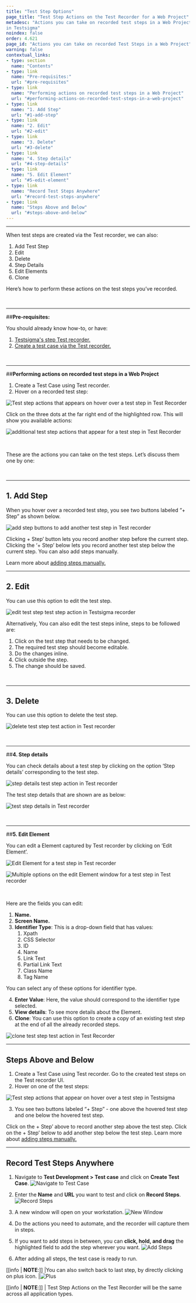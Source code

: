 ```yaml
---
title: "Test Step Options"
page_title: "Test Step Actions on the Test Recorder for a Web Project"
metadesc: "Actions you can take on recorded test steps in a Web Project
in Testsigma"
noindex: false
order: 4.621
page_id: "Actions you can take on recorded Test Steps in a Web Project"
warning: false
contextual_links:
- type: section
  name: "Contents"
- type: link
  name: "Pre-requisites:"
  url: "#pre-requisites"
- type: link
  name: "Performing actions on recorded test steps in a Web Project"
  url: "#performing-actions-on-recorded-test-steps-in-a-web-project"
- type: link
  name: "1. Add Step"
  url: "#1-add-step"
- type: link
  name: "2. Edit"
  url: "#2-edit"
- type: link
  name: "3. Delete"
  url: "#3-delete"
- type: link
  name: "4. Step details"
  url: "#4-step-details"
- type: link
  name: "5. Edit Element"
  url: "#5-edit-element"
- type: link
  name: "Record Test Steps Anywhere"
  url: "#record-test-steps-anywhere"
- type: link
  name: "Steps Above and Below"
  url: "#steps-above-and-below"
---
```


---

When test steps are created via the Test recorder, we can also:

 1. Add Test Step
 2. Edit
 3. Delete
 4. Step Details
 5. Edit Elements
 6. Clone

Here’s how to perform these actions on the test steps you’ve recorded.

&emsp;

---
##**Pre-requisites:**

You should already know how-to, or have:

 1. [Testsigma's step Test recorder.](https://testsigma.com/docs/test-step-recorder/install-chrome-extension/)
 2. [Create a test case via the Test recorder.](https://testsigma.com/docs/elements/web-apps/overview/)

&emsp;

---
##**Performing actions on recorded test steps in a Web Project**

 1. Create a Test Case using Test recorder. 
 2. Hover on a recorded test step:

![Test step actions that appears on hover over a test step in Test Recorder](https://docs.testsigma.com/images/step-actions/hover-over-test-steps-test-step-actions-testsigma-recorder.png)

Click on the three dots at the far right end of the highlighted row. This will show you available actions:

![additional test step actions that appear for a test step in Test Recorder](https://docs.testsigma.com/images/step-actions/available-additional-test-step-actions-testsigma-recorder.png)

&emsp;

These are the actions you can take on the test steps. Let’s discuss them one by one:

&emsp;

---
## **1. Add Step**

 When you hover over a recorded test step, you see two buttons labeled “+ Step” as shown below.

![add step buttons to add another test step in Test recorder](https://docs.testsigma.com/images/step-actions/add-step-button-test-steps-testsigma-recorder.png)

Clicking + Step’ button lets you record another step before the current step. Clicking the ‘+ Step’ below lets you record another test step below the current step. You can also add steps manually.

Learn more about [adding steps manually.](https://testsigma.com/docs/test-cases/create-steps-recorder/web-apps/add-steps-manually/)


---
## **2. Edit**

You can use this option to edit the test step. 

![edit test step test step action in Testsigma recorder
](https://docs.testsigma.com/images/step-actions/edit-test-step-test-action-testsigma-recorder.png)

Alternatively, You can also edit the test steps inline, steps to be followed are:
1. Click on the test step that needs to be changed.
2. The required test step should become editable.
3. Do the changes inline.
4. Click outside the step.
5. The change should be saved.


&emsp;

---
## **3. Delete**

You can use this option to delete the test step.

![delete test step test action in Test recorder](https://docs.testsigma.com/images/step-actions/delete-test-step-test-action-testsigma-recorder.png)

 &emsp;

---
##**4. Step details**

 You can check details about a test step by clicking on the option ‘Step details’ corresponding to the test step.

![step details test step action in Test recorder](https://docs.testsigma.com/images/web-apps/step-details-test-step-action-testsigma-recorder1.png)

The test step details that are shown are as below:

![test step details in Test recorder](https://docs.testsigma.com/images/web-apps/test-step-details-testsigma-recorder.png)

&emsp;

---
##**5. Edit Element**

 You can edit a Element captured by Test recorder by clicking on ‘Edit Element’.

![Edit Element for a test step in Test recorder](https://docs.testsigma.com/images/web-apps/edit-Element-test-step-testsigma-recorder.png)

![Multiple options on the edit Element window for a test step in Test recorder](https://docs.testsigma.com/images/web-apps/edit-Element-multiple-options-testsigma-recorder.png)

&emsp;

Here are the fields you can edit:

 1. **Name.**
 2. **Screen Name.**
 3. **Identifier Type**: This is a drop-down field that has values:
    1. Xpath
    2. CSS Selector
    3. ID
    4. Name
    5. Link Text
    6. Partial Link Text
    7. Class Name
    8. Tag Name

You can select any of these options for identifier type.

 4. **Enter Value**: Here, the value should correspond to the identifier type selected.
 5. **View details**: To see more details about the Element.
 6. **Clone**: You can use this option to create a copy of an existing test step at the end of all the already recorded steps.

![clone test step test action in Test Recorder](https://docs.testsigma.com/images/web-apps/clone-test-step-test-action-testsigma-recorder.png)

---

## **Steps Above and Below**

 1. Create a Test Case using Test recorder. Go to the created test steps on the Test recorder UI.
 2. Hover on one of the test steps:

![Test step actions that appear on hover over a test step in Testsigma](https://docs.testsigma.com/images/add-steps-before-after/hover-over-test-steps-add-steps-testsigma-recorder.png)

 3. You see two buttons labeled “+ Step” - one above the hovered test step and one below the hovered test step. 


Click on the + Step’ above to record another step above the test step. Click on the + Step’ below to add another step below the test step. Learn more about [adding steps manually.](https://testsigma.com/docs/test-cases/create-steps-recorder/web-apps/add-steps-manually/)


---

## **Record Test Steps Anywhere**

1. Navigate to **Test Development > Test case** and click on **Create Test Case**.
![Navigate to Test Case](https://s3.amazonaws.com/static-docs.testsigma.com/new_images/projects/applications/navigate.png)

2. Enter the **Name** and **URL** you want to test and click on **Record Steps**.
![Record Steps](https://s3.amazonaws.com/static-docs.testsigma.com/new_images/projects/applications/Clickonrecordsteps.png)

3. A new window will open on your workstation.
![New Window](https://s3.amazonaws.com/static-docs.testsigma.com/new_images/projects/applications/newwindow.png)

4. Do the actions you need to automate, and the recorder will capture them in steps. 

5. If you want to add steps in between, you can **click, hold, and drag** the highlighted field to add the step wherever you want. 
![Add Steps](https://s3.amazonaws.com/static-docs.testsigma.com/new_images/projects/applications/clickandhold.png)

6. After adding all steps, the test case is ready to run.

[[info | **NOTE**:]]
|You can also switch back to last step, by directly clicking on plus icon.
|![Plus](https://s3.amazonaws.com/static-docs.testsigma.com/new_images/projects/applications/plus.png)


[[info | **NOTE**:]]
| Test Step Actions on the Test Recorder will be the same across all application types. 